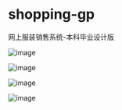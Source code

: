 # shopping-gp
网上服装销售系统-本科毕业设计版

![image](https://user-images.githubusercontent.com/77725730/174766841-d87eabc6-eb27-46d5-a31f-58f6c54dfaa3.png)

![image](https://user-images.githubusercontent.com/77725730/174766113-bd5db20a-6ddf-4b77-a85e-9a67894ec13a.png)

![image](https://user-images.githubusercontent.com/77725730/174766243-6147a92e-ee12-4347-8c0c-f1c4bd810b29.png)

![image](https://user-images.githubusercontent.com/77725730/174766632-e049517a-2123-4c87-b674-34954385fdf1.png)


